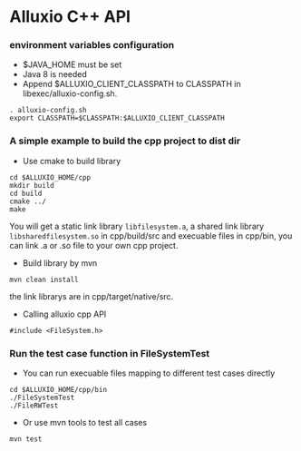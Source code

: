 # Alluxio C++ API

### environment variables configuration
- $JAVA_HOME must be set
- Java 8 is needed
-  Append $ALLUXIO_CLIENT_CLASSPATH to CLASSPATH in libexec/alluxio-config.sh.
```
. alluxio-config.sh
export CLASSPATH=$CLASSPATH:$ALLUXIO_CLIENT_CLASSPATH
```

### A simple example to build the cpp project to dist dir
- Use cmake to build library
```
cd $ALLUXIO_HOME/cpp
mkdir build
cd build
cmake ../
make
```
  You will get a static link library `libfilesystem.a`, a shared link library 
`libsharedfilesystem.so` in cpp/build/src and execuable files in
cpp/bin, you can link .a or .so file to your own cpp project.
 
- Build library by mvn
 ```
 mvn clean install
 ```
 the link librarys are in cpp/target/native/src.
 
- Calling alluxio cpp API
```
#include <FileSystem.h>
```

### Run the test case function in FileSystemTest

- You can run execuable files mapping to different test cases directly 
```
cd $ALLUXIO_HOME/cpp/bin
./FileSystemTest
./FileRWTest
```
- Or use mvn tools to test all cases
```
mvn test
```